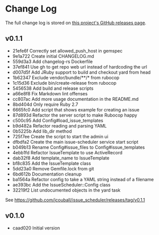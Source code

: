 <!--
# @markup markdown
# @title Change Log
-->

# Change Log

The full change log is stored on [this project's GitHub releases page](https://github.com/jcouball/issue_scheduler).

## v0.1.1

* 21efe6f Correctly set allowed_push_host in gemspec
* 9e1a722 Create initial CHANGELOG.md
* 559d3a3 Add changelog-rs Dockerfile
* 37ef841 Use gh to get repo web url instead of hardcoding the url
* d007d5f Add JRuby support to build and checkout yard from head
* 1b62347 Exclude vendor/bundle/**/* from rubocop
* 1c15d36 Exclude bin/create-release from rubocop
* 5456538 Add build and release scripts
* a66e8f8 Fix Markdown lint offenses
* cc807ac Add more usage documentation in the README.md
* 8bd404d Only require Ruby 2.7
* 6665fc0 Add script that shows example for creating an issue
* 87d893d Refactor the server script to make Rubocop happy
* c500c95 Add Config#load_issue_templates
* b9d482a Refactor reading and parsing YAML
* 0b5225b Add lib_dir method
* 725f7ee Create the script to start the admin ui
* dfbdfa2 Create the main issue-scheduler service start script
* b049b13 Rename Config#issue_files to Config#issue_templates
* 4ebb1fd Refactor IssueTemplate to use ActiveRecord
* dab32f8 Add template_name to IssueTemplate
* bf8c835 Add the IssueTemplate class
* 5dd23a0 Remove Gemfile.lock from git
* 6bd612b Documentation cleanup
* ba1564a Refactor config to take a YAML string instead of a filename
* ae393bc Add the IssueScheduler::Config class
* 32219f2 List undocumented objects in the yard task

See https://github.com/jcouball/issue_scheduler/releases/tag/v0.1.1

## v0.1.0

* caad020 Initial version
